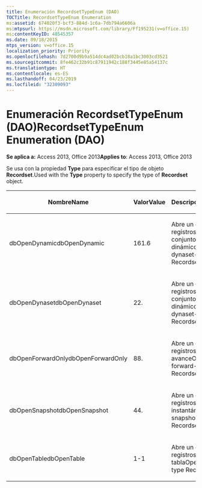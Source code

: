 ```yaml
---
title: Enumeración RecordsetTypeEnum (DAO)
TOCTitle: RecordsetTypeEnum Enumeration
ms:assetid: 674020f3-bcf3-884d-1c6a-7db794a6606a
ms:mtpsurl: https://msdn.microsoft.com/library/Ff195231(v=office.15)
ms:contentKeyID: 48545357
ms.date: 09/18/2015
mtps_version: v=office.15
localization_priority: Priority
ms.openlocfilehash: 7d2700d9b9a514dc4ad02bcb18a1bc3003cd3521
ms.sourcegitcommit: 8fe462c32b91c87911942c188f3445e85a54137c
ms.translationtype: HT
ms.contentlocale: es-ES
ms.lasthandoff: 04/23/2019
ms.locfileid: "32309093"
---
```

# <a name="recordsettypeenum-enumeration-dao"></a><span data-ttu-id="ee84e-102">Enumeración RecordsetTypeEnum (DAO)</span><span class="sxs-lookup"><span data-stu-id="ee84e-102">RecordsetTypeEnum Enumeration (DAO)</span></span>


<span data-ttu-id="ee84e-103">**Se aplica a:** Access 2013, Office 2013</span><span class="sxs-lookup"><span data-stu-id="ee84e-103">**Applies to**: Access 2013, Office 2013</span></span>

<span data-ttu-id="ee84e-104">Se usa con la propiedad **Type** para especificar el tipo de objeto **Recordset**.</span><span class="sxs-lookup"><span data-stu-id="ee84e-104">Used with the **Type** property to specify the type of **Recordset** object.</span></span>

<table>
<colgroup>
<col style="width: 33%" />
<col style="width: 33%" />
<col style="width: 33%" />
</colgroup>
<thead>
<tr class="header">
<th><p><span data-ttu-id="ee84e-105">Nombre</span><span class="sxs-lookup"><span data-stu-id="ee84e-105">Name</span></span></p></th>
<th><p><span data-ttu-id="ee84e-106">Valor</span><span class="sxs-lookup"><span data-stu-id="ee84e-106">Value</span></span></p></th>
<th><p><span data-ttu-id="ee84e-107">Descripción</span><span class="sxs-lookup"><span data-stu-id="ee84e-107">Description</span></span></p></th>
</tr>
</thead>
<tbody>
<tr class="odd">
<td><p><span data-ttu-id="ee84e-108">dbOpenDynamic</span><span class="sxs-lookup"><span data-stu-id="ee84e-108">dbOpenDynamic</span></span></p></td>
<td><p><span data-ttu-id="ee84e-109">16</span><span class="sxs-lookup"><span data-stu-id="ee84e-109">1.6</span></span></p></td>
<td><p><span data-ttu-id="ee84e-110">Abre un conjunto de registros de tipo conjunto de registros dinámicos</span><span class="sxs-lookup"><span data-stu-id="ee84e-110">Opens a dynaset-type Recordset</span></span></p></td>
</tr>
<tr class="even">
<td><p><span data-ttu-id="ee84e-111">dbOpenDynaset</span><span class="sxs-lookup"><span data-stu-id="ee84e-111">dbOpenDynaset</span></span></p></td>
<td><p><span data-ttu-id="ee84e-112">2</span><span class="sxs-lookup"><span data-stu-id="ee84e-112">2.</span></span></p></td>
<td><p><span data-ttu-id="ee84e-113">Abre un conjunto de registros de tipo conjunto de registros dinámicos</span><span class="sxs-lookup"><span data-stu-id="ee84e-113">Opens a dynaset-type Recordset</span></span></p></td>
</tr>
<tr class="odd">
<td><p><span data-ttu-id="ee84e-114">dbOpenForwardOnly</span><span class="sxs-lookup"><span data-stu-id="ee84e-114">dbOpenForwardOnly</span></span></p></td>
<td><p><span data-ttu-id="ee84e-115">8</span><span class="sxs-lookup"><span data-stu-id="ee84e-115">8.</span></span></p></td>
<td><p><span data-ttu-id="ee84e-116">Abre un conjunto de registros de tipo de solo avance</span><span class="sxs-lookup"><span data-stu-id="ee84e-116">Opens a forward-only type Recordset</span></span></p></td>
</tr>
<tr class="even">
<td><p><span data-ttu-id="ee84e-117">dbOpenSnapshot</span><span class="sxs-lookup"><span data-stu-id="ee84e-117">dbOpenSnapshot</span></span></p></td>
<td><p><span data-ttu-id="ee84e-118">4</span><span class="sxs-lookup"><span data-stu-id="ee84e-118">4.</span></span></p></td>
<td><p><span data-ttu-id="ee84e-119">Abre un conjunto de registros de tipo instantánea</span><span class="sxs-lookup"><span data-stu-id="ee84e-119">Opens a snapshot-type Recordset</span></span></p></td>
</tr>
<tr class="odd">
<td><p><span data-ttu-id="ee84e-120">dbOpenTable</span><span class="sxs-lookup"><span data-stu-id="ee84e-120">dbOpenTable</span></span></p></td>
<td><p><span data-ttu-id="ee84e-121">1</span><span class="sxs-lookup"><span data-stu-id="ee84e-121">-1</span></span></p></td>
<td><p><span data-ttu-id="ee84e-122">Abre un conjunto de registros de tipo tabla</span><span class="sxs-lookup"><span data-stu-id="ee84e-122">Opens a table-type Recordset</span></span></p></td>
</tr>
</tbody>
</table>

